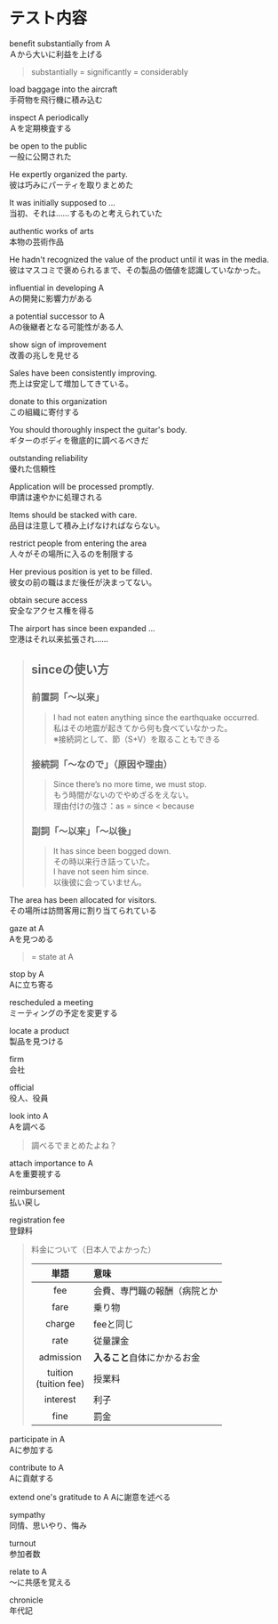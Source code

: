 # テスト内容

benefit substantially from A  
Ａから大いに利益を上げる

> substantially = significantly = considerably

load baggage into the aircraft  
手荷物を飛行機に積み込む

inspect A periodically  
Ａを定期検査する

be open to the public  
一般に公開された

He expertly organized the party.  
彼は巧みにパーティを取りまとめた

It was initially supposed to ...  
当初、それは……するものと考えられていた

authentic works of arts  
本物の芸術作品

He hadn't recognized the value of the product until it was in the media.  
彼はマスコミで褒められるまで、その製品の価値を認識していなかった。

influential in developing A  
Aの開発に影響力がある

a potential successor to A  
Aの後継者となる可能性がある人

show sign of improvement  
改善の兆しを見せる

Sales have been consistently improving.  
売上は安定して増加してきている。

donate to this organization  
この組織に寄付する

You should thoroughly inspect the guitar's body.  
ギターのボディを徹底的に調べるべきだ

outstanding reliability  
優れた信頼性

Application will be processed promptly.  
申請は速やかに処理される

Items should be stacked with care.  
品目は注意して積み上げなければならない。

restrict people from entering the area  
人々がその場所に入るのを制限する

Her previous position is yet to be filled.  
彼女の前の職はまだ後任が決まってない。

obtain secure access  
安全なアクセス権を得る

The airport has since been expanded ...  
空港はそれ以来拡張され……

> ## sinceの使い方  
>
> ### 前置詞「〜以来」
>
> > I had not eaten anything since the earthquake occurred.  
> > 私はその地震が起きてから何も食べていなかった。  
> ※接続詞として、節（S+V）を取ることもできる
>
> ### 接続詞「～なので」（原因や理由）
>
> > Since there’s no more time, we must stop.  
> > もう時間がないのでやめざるをえない。  
> 理由付けの強さ：as = since < because
>
> ### 副詞「～以来」「～以後」
>
> > It has since been bogged down.  
> > その時以来行き詰っていた。  
> > I have not seen him since.  
> > 以後彼に会っていません。

The area has been allocated for visitors.  
その場所は訪問客用に割り当てられている

gaze at A  
Aを見つめる

> = state at A

stop by A  
Aに立ち寄る

rescheduled a meeting  
ミーティングの予定を変更する

locate a product  
製品を見つける

firm  
会社

official  
役人、役員

look into A  
Aを調べる

> 調べるでまとめたよね？

attach importance to A  
Aを重要視する

reimbursement  
払い戻し

registration fee  
登録料

> 料金について（日本人でよかった）  
>
> |単語|意味|
> |:--:|:--|
> |fee|会費、専門職の報酬（病院とか|
> |fare|乗り物|
> |charge|feeと同じ|
> |rate|従量課金|
> |admission|**入ること**自体にかかるお金|
> |tuition<br>(tuition fee)|授業料|
> |interest|利子|
> |fine|罰金|

participate in A  
Aに参加する

contribute to A  
Aに貢献する

extend one's gratitude to A
Aに謝意を述べる

sympathy  
同情、思いやり、悔み

turnout  
参加者数

relate to A  
〜に共感を覚える

chronicle  
年代記
